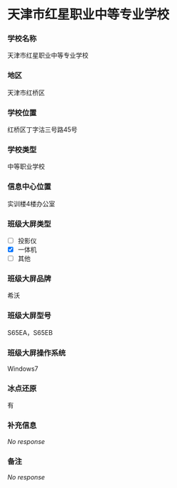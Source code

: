 # 天津市红星职业中等专业学校

### 学校名称

天津市红星职业中等专业学校

### 地区

天津市红桥区

### 学校位置

红桥区丁字沽三号路45号

### 学校类型

中等职业学校

### 信息中心位置

实训楼4楼办公室

### 班级大屏类型

- [ ] 投影仪
- [x] 一体机
- [ ] 其他

### 班级大屏品牌

希沃

### 班级大屏型号

S65EA，S65EB

### 班级大屏操作系统

Windows7

### 冰点还原

有

### 补充信息

_No response_

### 备注

_No response_